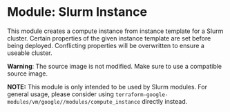 # Module: Slurm Instance

This module creates a compute instance from instance template for a Slurm
cluster. Certain properties of the given instance template are set before being
deployed. Conflicting properties will be overwritten to ensure a useable cluster.

**Warning**: The source image is not modified. Make sure to use a compatible
source image.

**NOTE:** This module is only intended to be used by Slurm modules. For general usage,
please consider using `terraform-google-modules/vm/google//modules/compute_instance`
directly instead.
